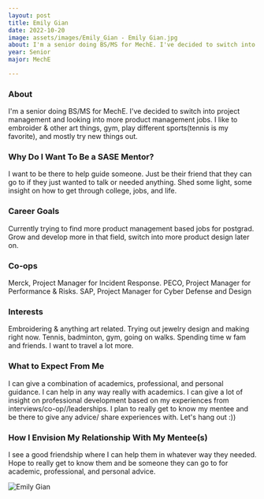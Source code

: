 ```yaml
---
layout: post
title: Emily Gian 
date: 2022-10-20
image: assets/images/Emily_Gian - Emily Gian.jpg
about: I'm a senior doing BS/MS for MechE. I've decided to switch into project management and looking into more product management jobs. I like to embroider & other art things, gym, play different sports(tennis is my favorite), and mostly try new things out. 
year: Senior
major: MechE

---
```


### About

I'm a senior doing BS/MS for MechE. I've decided to switch into project management and looking into more product management jobs. I like to embroider & other art things, gym, play different sports(tennis is my favorite), and mostly try new things out. 

### Why Do I Want To Be a SASE Mentor?

I want to be there to help guide someone. Just be their friend that they can go to if they just wanted to talk or needed anything. Shed some light, some insight on how to get through college, jobs, and life. 

### Career Goals

Currently trying to find more product management based jobs for postgrad. Grow and develop more in that field, switch into more product design later on.

### Co-ops

Merck, Project Manager for Incident Response. PECO, Project Manager for Performance & Risks. SAP, Project Manager for Cyber Defense and Design

### Interests

Embroidering & anything art related. Trying out jewelry design and making right now. Tennis, badminton, gym, going on walks. Spending time w fam and friends. I want to travel a lot more.

### What to Expect From Me

I can give a combination of academics, professional, and personal guidance. I can help in any way really with academics. I can give a lot of insight on professional development based on my experiences from interviews/co-op//leaderships. I plan to really get to know my mentee and be there to give any advice/ share experiences with. Let's hang out :))

### How I Envision My Relationship With My Mentee(s) 


I see a good friendship where I can help them in whatever way they needed. Hope to really get to know them and be someone they can go to for academic, professional, and personal advice.

<div class="text-center my-5">
    <img src="https://sase-drexel.github.io/mentorship-2021/assets/images/Emily_Gian - Emily Gian.jpg" alt="Emily Gian" class="rounded post-img" />
</div>
